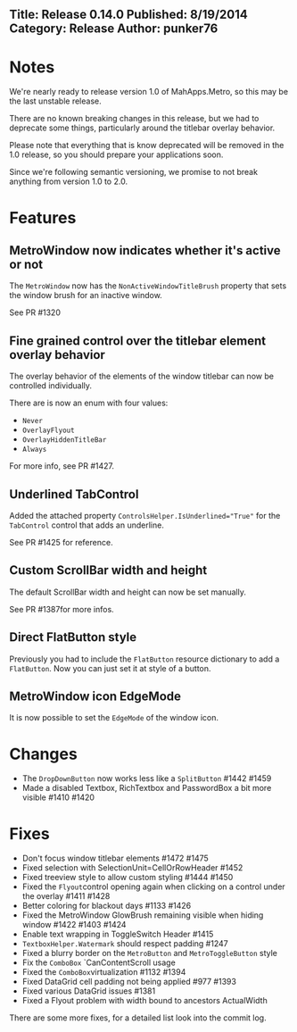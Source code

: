 Title: Release 0.14.0
Published: 8/19/2014
Category: Release
Author: punker76
---

# Notes

We're nearly ready to release version 1.0 of MahApps.Metro, so this may be the last unstable release.

There are no known breaking changes in this release, but we had to deprecate some things, particularly around the titlebar overlay behavior.

Please note that everything that is know deprecated will be removed in the 1.0 release, so you should prepare your applications soon.

Since we're following semantic versioning, we promise to not break anything from version 1.0 to 2.0.

# Features

## MetroWindow now indicates whether it's active or not

The `MetroWindow` now has the `NonActiveWindowTitleBrush` property that sets the window brush for an inactive window.

See PR #1320

## Fine grained control over the titlebar element overlay behavior

The overlay behavior of the elements of the window titlebar can now be controlled individually.

There are is now an enum with four values:
- `Never`
- `OverlayFlyout`
- `OverlayHiddenTitleBar`
- `Always`

For more info, see PR #1427.

## Underlined TabControl

Added the attached property `ControlsHelper.IsUnderlined="True"` for the `TabControl` control that adds an underline.

See PR #1425 for reference.

## Custom ScrollBar width and height

The default ScrollBar width and height can now be set manually.

See PR #1387for more infos.

## Direct FlatButton style

Previously you had to include the `FlatButton` resource dictionary to add a `FlatButton`.
Now you can just set it at style of a button.

## MetroWindow icon EdgeMode

It is now possible to set the `EdgeMode` of the window icon.

# Changes
- The `DropDownButton` now works less like a `SplitButton` #1442 #1459
- Made a disabled Textbox, RichTextbox and PasswordBox a bit more visible #1410 #1420

# Fixes

- Don't focus window titlebar elements #1472 #1475
- Fixed selection with SelectionUnit=CellOrRowHeader #1452
- Fixed treeview style to allow custom styling #1444 #1450
- Fixed the `Flyout`control opening again when clicking on a control under the overlay #1411 #1428
- Better coloring for blackout days #1133 #1426
- Fixed the MetroWindow GlowBrush remaining visible when hiding window #1422 #1403 #1424
- Enable text wrapping in ToggleSwitch Header #1415
- `TextboxHelper.Watermark` should respect padding #1247
- Fixed a blurry border on the `MetroButton` and `MetroToggleButton` style
- Fix the `ComboBox` `CanContentScroll usage
- Fixed the `ComboBox`virtualization #1132 #1394
- Fixed DataGrid cell padding not being applied #977 #1393
- Fixed various DataGrid issues #1381
- Fixed a Flyout problem with width bound to ancestors ActualWidth

There are some more fixes, for a detailed list look into the commit log.
